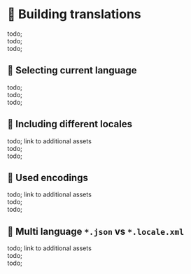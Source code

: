 # 🥑 Building translations

todo; <br/>
todo; <br/>
todo; <br/>

## 🥑 Selecting current language

todo; <br/>
todo; <br/>
todo; <br/>

## 🥑 Including different locales

todo; link to additional assets <br/>
todo; <br/>
todo; <br/>

## 🥑 Used encodings

todo; link to additional assets <br/>
todo; <br/>
todo; <br/>

## 🥑 Multi language `*.json` vs `*.locale.xml`

todo; link to additional assets <br/>
todo; <br/>
todo; <br/>

